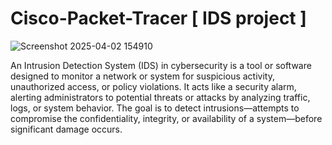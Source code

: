 # Cisco-Packet-Tracer [ IDS project ]
![Screenshot 2025-04-02 154910](https://github.com/user-attachments/assets/32a941c7-4a15-4501-8d52-9f33bacb12aa) 

An Intrusion Detection System (IDS) in cybersecurity is a tool or software designed to monitor a network or system for suspicious activity, unauthorized access, or policy violations. It acts like a security alarm, alerting administrators to potential threats or attacks by analyzing traffic, logs, or system behavior. The goal is to detect intrusions—attempts to compromise the confidentiality, integrity, or availability of a system—before significant damage occurs.
